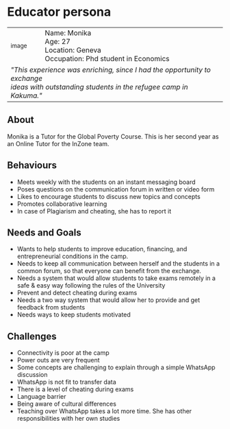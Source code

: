 # Educator persona

<table>
<tbody>
<tr>
  <td>
    <sub>image</sub>
  </td>
  <td>
    Name: Monika<br>
    Age: 27<br>
    Location: Geneva<br>
    Occupation: Phd student in Economics
  </td>
</tr>
<tr>
  <td colspan="2">
    <i>"This experience was enriching, since I had the opportunity to exchange<br>ideas with outstanding students in the refugee camp in Kakuma."</i>
  </td>
</tr>
</tbody>
</table>

## About

Monika is a Tutor for the Global Poverty Course. This is her second year as an Online Tutor for the InZone team.

## Behaviours

- Meets weekly with the students on an instant messaging board
- Poses questions on the communication forum in written or video form
- Likes to encourage students to discuss new topics and concepts
- Promotes collaborative learning
- In case of Plagiarism and cheating, she has to report it

## Needs and Goals

- Wants to help students to improve education, financing, and entrepreneurial conditions in the camp.
- Needs to keep all communication between herself and the students in a common forum, so that everyone can benefit from the exchange.
- Needs a system that would allow students to take exams remotely in a safe & easy way following the rules of the University
- Prevent and detect cheating during exams
- Needs a two way system that would allow her to provide and get feedback from students
- Needs ways to keep students motivated

## Challenges

- Connectivity is poor at the camp
- Power outs are very frequent
- Some concepts are challenging to explain through a simple WhatsApp discussion
- WhatsApp is not fit to transfer data
- There is a level of cheating during exams
- Language barrier
- Being aware of cultural differences
- Teaching over WhatsApp takes a lot more time. She has other responsibilities with her own studies



